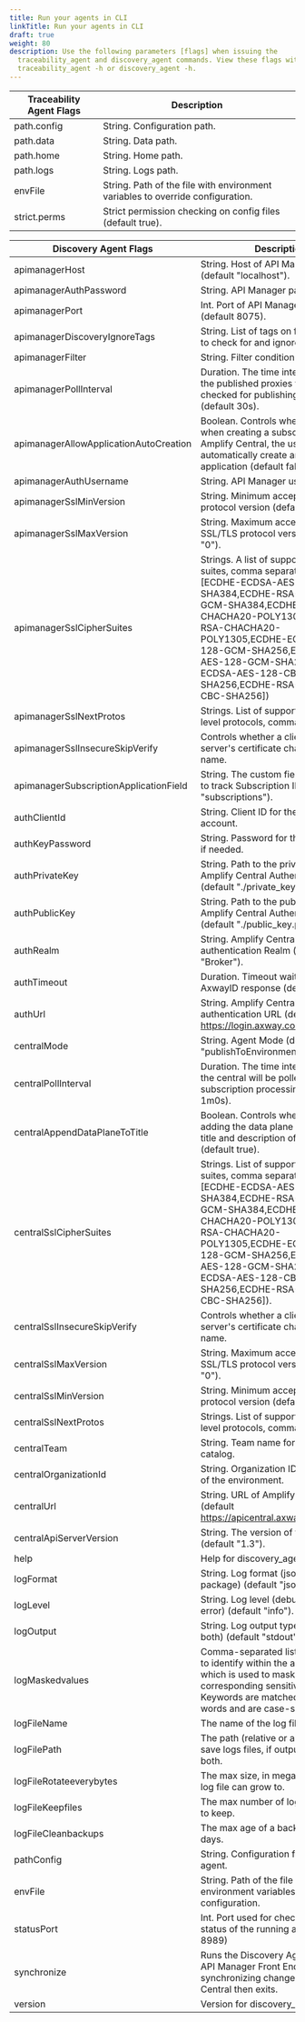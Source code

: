 ```yaml
---
title: Run your agents in CLI
linkTitle: Run your agents in CLI
draft: true
weight: 80
description: Use the following parameters [flags] when issuing the
  traceability_agent and discovery_agent commands. View these flags with command
  traceability_agent -h or discovery_agent -h.
---
```

| Traceability Agent Flags | Description                                                |
| ------------------------ | ---------------------------------------------------------- |
| path.config              | String. Configuration path.                                |
| path.data                | String. Data path.                                         |
| path.home                | String. Home path.                                         |
| path.logs                | String. Logs path.                                         |
| envFile                  | String. Path of the file with environment variables to override configuration.                                         |
| strict.perms             | Strict permission checking on config files (default true). |

| Discovery Agent Flags                  | Description                                                                                                                                                                                                                                                                                                            |     |
| -------------------------------------- | ---------------------------------------------------------------------------------------------------------------------------------------------------------------------------------------------------------------------------------------------------------------------------------------------------------------------- | --- |
| apimanagerHost                         | String. Host of API Manager service (default "localhost").                                                                                                                                                                                                                                                             |     |
| apimanagerAuthPassword                 | String. API Manager password.                                                                                                                                                                                                                                                                                          |     |
| apimanagerPort                         | Int. Port of API Manager service (default 8075).                                                                                                                                                                                                                                                                       |     |
| apimanagerDiscoveryIgnoreTags          | String. List of tags on frontend proxy to check for and ignore discovery.                                                                                                                                                                                                                                              |     |
| apimanagerFilter                       | String. Filter condition for discovery.                                                                                                                                                                                                                                                                                |     |
| apimanagerPollInterval                 | Duration. The time interval at which the published proxies will be checked for publishing as catalog. (default 30s).                                                                                                                                                                                                   |     |
| apimanagerAllowApplicationAutoCreation | Boolean. Controls whether or not when creating a subscription from Amplify Central, the user can automatically create an API Manager application (default false).                                                                                                                                                               |     |
| apimanagerAuthUsername                 | String. API Manager username.                                                                                                                                                                                                                                                                                          |     |
| apimanagerSslMinVersion                | String. Minimum acceptable SSL/TLS protocol version (default "TLS1.2").                                                                                                                                                                                                                                                |     |
| apimanagerSslMaxVersion                | String. Maximum acceptable SSL/TLS protocol version (default "0").                                                                                                                                                                                                                                                     |     |
| apimanagerSslCipherSuites              | Strings. A list of supported cipher suites, comma separated (default \[ECDHE-ECDSA-AES-256-GCM-SHA384,ECDHE-RSA-AES-256-GCM-SHA384,ECDHE-ECDSA-CHACHA20-POLY1305,ECDHE-RSA-CHACHA20-POLY1305,ECDHE-ECDSA-AES-128-GCM-SHA256,ECDHE-RSA-AES-128-GCM-SHA256,ECDHE-ECDSA-AES-128-CBC-SHA256,ECDHE-RSA-AES-128-CBC-SHA256]) |     |
| apimanagerSslNextProtos                | Strings. List of supported application level protocols, comma separated.                                                                                                                                                                                                                                               |     |
| apimanagerSslInsecureSkipVerify        | Controls whether a client verifies the server's certificate chain and host name.                                                                                                                                                                                                                                       |     |
| apimanagerSubscriptionApplicationField | String. The custom field name in V7 to track Subscription IDs. (default "subscriptions").                                                                                                                                                                                                                              |     |
| authClientId                           | String. Client ID for the service account.                                                                                                                                                                                                                                                                             |     |
| authKeyPassword                        | String. Password for the private key, if needed.                                                                                                                                                                                                                                                                       |     |
| authPrivateKey                         | String. Path to the private key for Amplify Central Authentication (default "./private_key.pem").                                                                                                                                                                                                                      |     |
| authPublicKey                          | String. Path to the public key for Amplify Central Authentication (default "./public_key.pem").                                                                                                                                                                                                                        |     |
| authRealm                              | String. Amplify Central authentication Realm (default "Broker").                                                                                                                                                                                                                                                       |     |
| authTimeout                            | Duration. Timeout waiting for AxwayID response (default 10s).                                                                                                                                                                                                                                                          |     |
| authUrl                                | String. Amplify Central authentication URL (default <https://login.axway.com/auth>).                                                                                                                                                                                                                           |     |
| centralMode                            | String. Agent Mode (default "publishToEnvironmentAndCatalog").                                                                                                                                                                                                                                                         |     |
| centralPollInterval                    | Duration. The time interval at which the central will be polled for subscription processing (default 1m0s).                                                                                                                                                                                                            |     |
| centralAppendDataPlaneToTitle          | Boolean. Controls whether to skip adding the data plane name to the title and description of the API (default true).                                                                                                                                                                                                            |     |
| centralSslCipherSuites                 | Strings. List of supported cipher suites, comma separated (default \[ECDHE-ECDSA-AES-256-GCM-SHA384,ECDHE-RSA-AES-256-GCM-SHA384,ECDHE-ECDSA-CHACHA20-POLY1305,ECDHE-RSA-CHACHA20-POLY1305,ECDHE-ECDSA-AES-128-GCM-SHA256,ECDHE-RSA-AES-128-GCM-SHA256,ECDHE-ECDSA-AES-128-CBC-SHA256,ECDHE-RSA-AES-128-CBC-SHA256]).  |     |
| centralSslInsecureSkipVerify           | Controls whether a client verifies the server's certificate chain and host name.                                                                                                                                                                                                                                       |     |
| centralSslMaxVersion                   | String. Maximum acceptable SSL/TLS protocol version (default "0").                                                                                                                                                                                                                                                     |     |
| centralSslMinVersion                   | String. Minimum acceptable SSL/TLS protocol version (default "TLS1.2").                                                                                                                                                                                                                                                |     |
| centralSslNextProtos                   | Strings. List of supported application level protocols, comma separated.                                                                                                                                                                                                                                               |     |
| centralTeam                            | String. Team name for creating catalog.                                                                                                                                                                                                                                                                                |     |
| centralOrganizationId                  | String. Organization ID for the owner of the environment.                                                                                                                                                                                                                                                              |     |
| centralUrl                             | String. URL of Amplify Central (default <https://apicentral.axway.com>).                                                                                                                                                                                                                            |     |
| centralApiServerVersion                | String. The version of the V7 API. (default "1.3").                                                                                                                                                                                                                                                                    |     |
| help                                   | Help for discovery_agent.                                                                                                                                                                                                                                                                                              |     |
| logFormat                              | String. Log format (json, line, package) (default "json").                                                                                                                                                                                                                                                             |     |
| logLevel                               | String. Log level (debug, info, warn, error) (default "info").                                                                                                                                                                                                                                                         |     |
| logOutput                              | String. Log output type (stdout, file, both) (default "stdout").                                                                                                                                                                                                                                                       |     |
| logMaskedvalues                                                   | Comma-separated list of keywords to identify within the agent config, which is used to mask its corresponding sensitive data. Keywords are matched by whole words and are case-sensitive.                                                                                                                                                                                                                                      |
| logFileName                                                           | The name of the log files.                                                                                                                                                                                                                                      | |
| logFilePath| The path (relative or absolute) to save logs files, if output type file or both.                                                                                                                                                                                                                                      | |
| logFileRotateeverybytes| The max size, in megabytes that a log file can grow to.                                                                                                                                                                                                                                                                                                                 | |
| logFileKeepfiles| The max number of log file backups to keep.                                                                                                                                                                                                                                                                                                                               | |
| logFileCleanbackups | The max age of a backup file, in days.                                                                                                                                                                                                                                                                                                                               | |
| pathConfig                             | String. Configuration file path for the agent.                                                                                                                                                                                                                                                                         |     |
| envFile                         | String. Path of the file with environment variables to override configuration.                                                                                                                                                                                                                                                                  |     |
| statusPort                             | Int. Port used for checking the health status of the running agent. (default 8989)                                                                                                                                                                                                                                     |     |
| synchronize                            | Runs the Discovery Agent through all API Manager Front End Proxies synchronizing changes to Amplify Central then exits.                                                                                                                                                                                                |     |
| version                                | Version for discovery_agent.                                                                                                                                                                                                                                                                                           |     |
